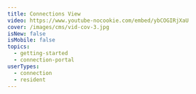 ```yaml
---
title: Connections View
video: https://www.youtube-nocookie.com/embed/ybCOGIRjXaU
cover: /images/cms/vid-cov-3.jpg
isNew: false
isMobile: false
topics:
  - getting-started
  - connection-portal
userTypes:
  - connection
  - resident
---
```

